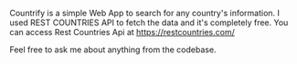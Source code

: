 Countrify is a simple Web App to search for any country's information.
I used REST COUNTRIES API to fetch the data and it's completely free.
You can access Rest Countries Api at https://restcountries.com/

Feel free to ask me about anything from the codebase.
